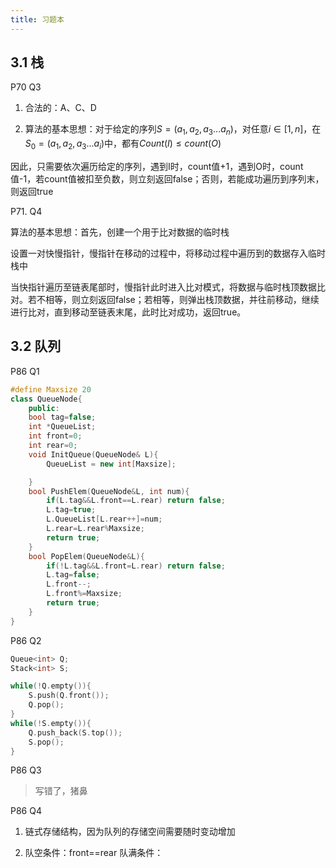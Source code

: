 ```yaml
---
title: 习题本
---
```

## 3.1 栈
P70 Q3

1. 合法的：A、C、D
   
2. 算法的基本思想：对于给定的序列$S=(a_1,a_2,a_3...a_n)$，对任意$i∈[1,n]$，在$S_0=(a_1,a_2,a_3...a_i)$中，都有$Count(I)\leq count(O)$

因此，只需要依次遍历给定的序列，遇到I时，count值+1，遇到O时，count值-1，若count值被扣至负数，则立刻返回false；否则，若能成功遍历到序列末，则返回true

P71. Q4

算法的基本思想：首先，创建一个用于比对数据的临时栈

设置一对快慢指针，慢指针在移动的过程中，将移动过程中遍历到的数据存入临时栈中

当快指针遍历至链表尾部时，慢指针此时进入比对模式，将数据与临时栈顶数据比对。若不相等，则立刻返回false；若相等，则弹出栈顶数据，并往前移动，继续进行比对，直到移动至链表末尾，此时比对成功，返回true。

## 3.2 队列

P86 Q1

```c++
#define Maxsize 20
class QueueNode{
    public:
    bool tag=false;
    int *QueueList;
    int front=0;
    int rear=0;
    void InitQueue(QueueNode& L){
        QueueList = new int[Maxsize];

    }
    bool PushElem(QueueNode&L, int num){
        if(L.tag&&L.front==L.rear) return false;
        L.tag=true;
        L.QueueList[L.rear++]=num;
        L.rear=L.rear%Maxsize;
        return true;
    }
    bool PopElem(QueueNode&L){
        if(!L.tag&&L.front=L.rear) return false;
        L.tag=false;
        L.front--;
        L.front%=Maxsize;
        return true;
    }
}
```

P86 Q2
```c++
Queue<int> Q;
Stack<int> S;

while(!Q.empty()){
    S.push(Q.front());
    Q.pop();
}
while(!S.empty()){
    Q.push_back(S.top());
    S.pop();
}
```

P86 Q3
>写错了，猪鼻

P86 Q4

1. 链式存储结构，因为队列的存储空间需要随时变动增加

2. 队空条件：front==rear
队满条件：